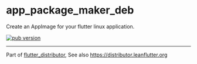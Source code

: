 # app_package_maker_deb

Create an AppImage for your flutter linux application.

[![pub version][pub-image]][pub-url]

[pub-image]: https://img.shields.io/pub/v/app_package_maker_appimage.svg
[pub-url]: https://pub.dev/packages/app_package_maker_appimage

---

Part of [flutter_distributor](https://github.com/leanflutter/flutter_distributor), See also https://distributor.leanflutter.org
